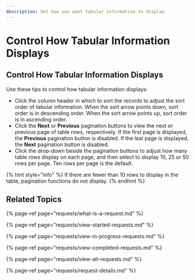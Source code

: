 ```yaml
---
description: Set how you want tabular information to display.
---
```


# Control How Tabular Information Displays

## Control How Tabular Information Displays

Use these tips to control how tabular information displays:

* Click the column header in which to sort the records to adjust the sort order of tabular information. When the sort arrow points down, sort order is in descending order. When the sort arrow points up, sort order is in ascending order.
* Click the **Next** or **Previous** pagination buttons to view the next or previous page of table rows, respectively. If the first page is displayed, the **Previous** pagination button is disabled. If the last page is displayed, the **Next** pagination button is disabled.
* Click the drop-down beside the pagination buttons to adjust how many table rows display on each page, and then select to display 10, 25 or 50 rows per page. Ten rows per page is the default.

{% hint style="info" %}
If there are fewer than 10 rows to display in the table, pagination functions do not display.
{% endhint %}

## Related Topics

{% page-ref page="requests/what-is-a-request.md" %}

{% page-ref page="requests/view-started-requests.md" %}

{% page-ref page="requests/view-in-progress-requests.md" %}

{% page-ref page="requests/view-completed-requests.md" %}

{% page-ref page="requests/view-all-requests.md" %}

{% page-ref page="requests/request-details.md" %}

